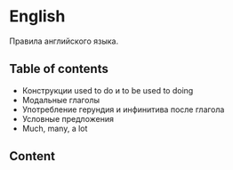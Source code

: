 # English
Правила английского языка.

## Table of contents

- Конструкции used to do и to be used to doing 
- Модальные глаголы
- Употребление герундия и инфинитива после глагола
- Условные предложения
- Much, many, a lot

## Content
